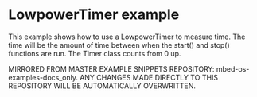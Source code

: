 # LowpowerTimer example

This example shows how to use a LowpowerTimer to measure time. The time will be the amount of time between when the start() and stop() functions are run. The Timer class counts from 0 up.


MIRRORED FROM MASTER EXAMPLE SNIPPETS REPOSITORY: mbed-os-examples-docs_only.
ANY CHANGES MADE DIRECTLY TO THIS REPOSITORY WILL BE AUTOMATICALLY OVERWRITTEN.
